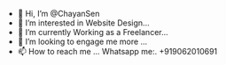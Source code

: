 - 👋 Hi, I’m @ChayanSen
- 👀 I’m interested in Website Design...
- 🌱 I’m currently Working as a Freelancer...
- 💞️ I’m looking to engage me more  ...
- 📫 How to reach me ...
Whatsapp me:.  +919062010691
<!---
ChayanSen/ChayanSen is a ✨ special ✨ repository because its `README.md` (this file) appears on your GitHub profile.
You can click the Preview link to take a look at your changes.
--->
